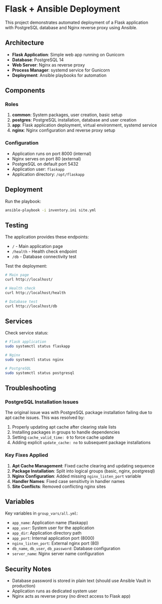 # Flask + Ansible Deployment

This project demonstrates automated deployment of a Flask application with PostgreSQL database and Nginx reverse proxy using Ansible.

## Architecture

- **Flask Application**: Simple web app running on Gunicorn
- **Database**: PostgreSQL 14
- **Web Server**: Nginx as reverse proxy
- **Process Manager**: systemd service for Gunicorn
- **Deployment**: Ansible playbooks for automation

## Components

### Roles

1. **common**: System packages, user creation, basic setup
2. **postgres**: PostgreSQL installation, database and user creation
3. **app**: Flask application deployment, virtual environment, systemd service
4. **nginx**: Nginx configuration and reverse proxy setup

### Configuration

- Application runs on port 8000 (internal)
- Nginx serves on port 80 (external)
- PostgreSQL on default port 5432
- Application user: `flaskapp`
- Application directory: `/opt/flaskapp`

## Deployment

Run the playbook:

```bash
ansible-playbook -i inventory.ini site.yml
```

## Testing

The application provides these endpoints:

- `/` - Main application page
- `/health` - Health check endpoint
- `/db` - Database connectivity test

Test the deployment:

```bash
# Main page
curl http://localhost/

# Health check
curl http://localhost/health

# Database test
curl http://localhost/db
```

## Services

Check service status:

```bash
# Flask application
sudo systemctl status flaskapp

# Nginx
sudo systemctl status nginx

# PostgreSQL
sudo systemctl status postgresql
```

## Troubleshooting

### PostgreSQL Installation Issues

The original issue was with PostgreSQL package installation failing due to apt cache issues. This was resolved by:

1. Properly updating apt cache after clearing stale lists
2. Installing packages in groups to handle dependencies
3. Setting `cache_valid_time: 0` to force cache update
4. Adding explicit `update_cache: no` to subsequent package installations

### Key Fixes Applied

1. **Apt Cache Management**: Fixed cache clearing and updating sequence
2. **Package Installation**: Split into logical groups (basic, nginx, postgresql)
3. **Nginx Configuration**: Added missing `nginx_listen_port` variable
4. **Handler Names**: Fixed case sensitivity in handler names
5. **Site Conflicts**: Removed conflicting nginx sites

## Variables

Key variables in `group_vars/all.yml`:

- `app_name`: Application name (flaskapp)
- `app_user`: System user for the application
- `app_dir`: Application directory path
- `app_port`: Internal application port (8000)
- `nginx_listen_port`: External nginx port (80)
- `db_name`, `db_user`, `db_password`: Database configuration
- `server_name`: Nginx server name configuration

## Security Notes

- Database password is stored in plain text (should use Ansible Vault in production)
- Application runs as dedicated system user
- Nginx acts as reverse proxy (no direct access to Flask app)
